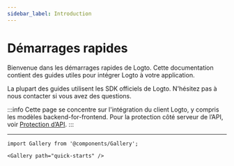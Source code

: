 ```yaml
---
sidebar_label: Introduction
---
```


# Démarrages rapides

Bienvenue dans les démarrages rapides de Logto. Cette documentation contient des guides utiles pour intégrer Logto à votre application.

La plupart des guides utilisent les SDK officiels de Logto. N'hésitez pas à nous contacter si vous avez des questions.

:::info
Cette page se concentre sur l'intégration du client Logto, y compris les modèles backend-for-frontend. Pour la protection côté serveur de l’API, voir [Protection d’API](/api-protection).
:::

---

```mdx-code-block
import Gallery from '@components/Gallery';

<Gallery path="quick-starts" />
```
